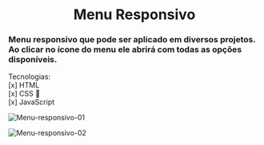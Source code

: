<h1 align="center">Menu Responsivo</h1>

### Menu responsivo que pode ser aplicado em diversos projetos. Ao clicar no ícone do menu ele abrirá com todas as opções disponíveis.

Tecnologias:<br>
[x] HTML<br>
[x] CSS 🎨<br>
[x] JavaScript

![Menu-responsivo-01](https://user-images.githubusercontent.com/109834277/200477732-a7fa7e27-824d-457e-a24f-c7dbf99d45c0.png)

![Menu-responsivo-02](https://user-images.githubusercontent.com/109834277/200477761-d022ca14-bbb6-4dcf-98bb-97022629640a.png)
